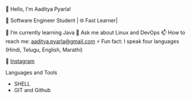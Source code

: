 
👋 Hello, I'm Aaditya Pyarla!

🚀 Software Engineer Student | 🌐 Fast Learner|

🌱 I’m currently learning Java
💬 Ask me about Linux and DevOps
📫 How to reach me: aaditya.pyarla@gmail.com
⚡ Fun fact: I speak four languages (Hindi, Telugu, English, Marathi)

🔗 [Instagram](https://wwww.instagram,com/aadiya_pyarla)

Languages and Tools

- SHELL
- GIT and Github



